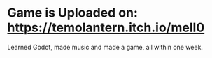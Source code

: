 # Game is Uploaded on: https://temolantern.itch.io/mell0
Learned Godot, made music and made a game, all within one week.
